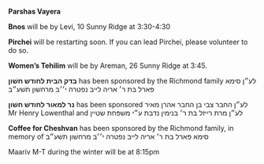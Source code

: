 **Parshas Vayera**

**Bnos**  will be by Levi, 10 Sunny Ridge at 3:30-4:30

**Pirchei** will be restarting soon. If you can lead Pirchei, please volunteer 
to do so. 

**Women’s Tehilim** will be by Areman, 26 Sunny Ridge at 3:45.

**בדק הבית לחודש חשׁון**
has been sponsored by the Richmond family
 לע״ן
סימא פּארל בּת ר׳ אריה לייבּ
נפטרה י׳׳בּ מרחשׁון תשׁע״בּ

**נר למאור לחודשׁ חשׁון** 
has been sponsored לע״ן 
החבר צבי בּן החבר אהרן מאיר
Mr Henry Lowenthal
and
לע״ן מרת רייזל בּת ר׳ בּנימין
נדבת ע״י משפּחת שׂטיין

**Coffee for Cheshvan** has been sponsored by the Richmond family, in memory of
 סימא פּארל בּת ר׳ אריה לייבּ
נפטרה י׳׳בּ מרחשׁון תשׁע״בּ

Maariv M-T during the winter will be at 8:15pm
